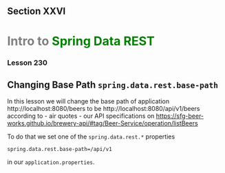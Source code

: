 ## Section XXVI
# <span style="color:gray">Intro to </span><span style="color:green">Spring Data REST</span>
### Lesson 230
## Changing Base Path <code>spring.data.rest.base-path</code>

In this lesson we will change the base path of application http://localhost:8080/beers to be
http://localhost:8080/api/v1/beers according to - air quotes - our API specifications on
https://sfg-beer-works.github.io/brewery-api/#tag/Beer-Service/operation/listBeers

To do that we set one of the  <code>spring.data.rest.*</code> properties

    spring.data.rest.base-path=/api/v1

in our <code>application.properties</code>.